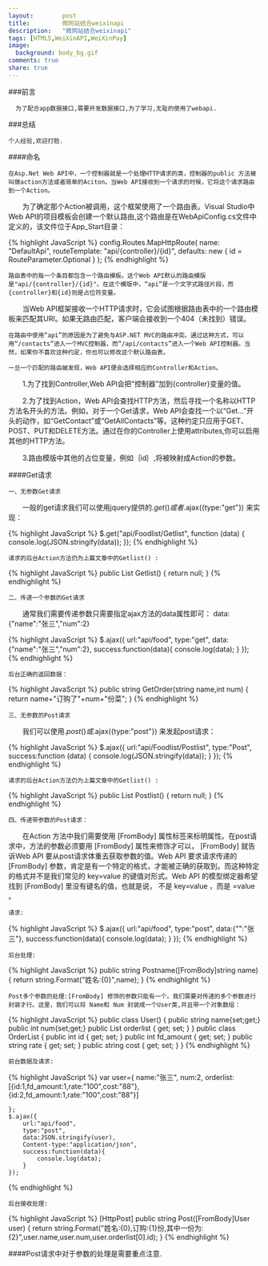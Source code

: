 ```yaml
---
layout:        post
title:         微网站结合weixinapi
description:   "微网站结合weixinapi"
tags: [HTML5,WeiXinAPI,WeiXinPay]
image:
  background: body_bg.gif
comments: true
share: true
---
```


###前言

      为了配合app数据接口,需要开发数据接口,为了学习,无耻的使用了webapi.
      
###总结

	个人经验,欢迎打脸.
	
####命名

	在Asp.Net Web API中，一个控制器就是一个处理HTTP请求的类，控制器的public 方法被叫做action方法或者简单的Aciton。当Web API接收到一个请求的时候，它将这个请求路由到一个Action。 

　　为了确定那个Action被调用，这个框架使用了一个路由表。Visual Studio中Web API的项目模板会创建一个默认路由,这个路由是在WebApiConfig.cs文件中定义的，该文件位于App_Start目录：

{% highlight JavaScript %}
			config.Routes.MapHttpRoute(
                name: "DefaultApi",
                routeTemplate: "api/{controller}/{id}",
                defaults: new { id = RouteParameter.Optional }
            );
{% endhighlight %}

	路由表中的每一个条目都包含一个路由模板。这个Web API默认的路由模版是"api/{controller}/{id}"。在这个模版中，“api”是一个文字式路径片段，而{controller}和{id}则是占位符变量。 

　　当Web API框架接收一个HTTP请求时，它会试图根据路由表中的一个路由模板来匹配其URI。如果无路由匹配，客户端会接收到一个404（未找到）错误。
	
	在路由中使用“api”的原因是为了避免与ASP.NET MVC的路由冲突。通过这种方式，可以用“/contacts”进入一个MVC控制器，而“/api/contacts”进入一个Web API控制器。当然，如果你不喜欢这种约定，你也可以修改这个默认路由表。 

 	一旦一个匹配的路由被发现，Web API便会选择相应的Controller和Action。 

　　1.为了找到Controller,Web API会把“控制器”加到{controller}变量的值。 

　　2.为了找到Action，Web API会查找HTTP方法，然后寻找一个名称以HTTP方法名开头的方法。例如，对于一个Get请求，Web API会查找一个以“Get…”开头的动作，如“GetContact”或“GetAllContacts”等。这种约定只应用于GET、POST、PUT和DELETE方法。通过在你的Controller上使用attributes,你可以启用其他的HTTP方法。

　　3.路由模版中其他的占位变量，例如｛id｝,将被映射成Action的参数。 

####Get请求

	一、无参数Get请求

　　一般的get请求我们可以使用jquery提供的$.get() 或者$.ajax({type:"get"}) 来实现：

{% highlight JavaScript %}
	$.get("api/Foodlist/Getlist", function (data) {
        console.log(JSON.stringify(data));
    });
{% endhighlight %}

	请求的后台Action方法仍为上篇文章中的Getlist() :

{% highlight JavaScript %}
	public List<Food> Getlist()
	{
	    return null;
	}
{% endhighlight %}
	
	二、传递一个参数的Get请求

　　通常我们需要传递参数只需要指定ajax方法的data属性即可： data:{"name":"张三","num":2}

{% highlight JavaScript %}
	$.ajax({
        url:"api/food",
        type:"get",
        data:{"name":"张三","num":2},
        success:function(data){
            console.log(data);
        }
    });
{% endhighlight %}

	后台正确的返回数据：

{% highlight JavaScript %}
	public string GetOrder(string name,int num)
	{
	    return name+"订购了"+num+"份菜";
	}
{% endhighlight %}

	三、无参数的Post请求

　　我们可以使用$.post() 或$.ajax({type:"post"}) 来发起post请求：

{% highlight JavaScript %}
	$.ajax({
		url:"api/Foodlist/Postlist",
		type:"Post",
		success:function (data) {
        	console.log(JSON.stringify(data));
    	}
    });
{% endhighlight %}

	请求的后台Action方法仍为上篇文章中的Getlist() :

{% highlight JavaScript %}
	public List<Food> Postlist()
	{
	    return null;
	}
{% endhighlight %}

	四、传递带参数的Post请求：

　　在Action 方法中我们需要使用 [FromBody] 属性标签来标明属性。在post请求中，方法的参数必须要用 [FromBody] 属性来修饰才可以， [FromBody] 就告诉Web API 要从post请求体重去获取参数的值。Web API 要求请求传递的 [FromBody] 参数，肯定是有一个特定的格式，才能被正确的获取到。而这种特定的格式并不是我们常见的 key=value 的键值对形式。Web API 的模型绑定器希望找到 [FromBody] 里没有键名的值，也就是说， 不是 key=value ，而是 =value 。
	
	请求:
	
{% highlight JavaScript %}
	$.ajax({
        url:"api/food",
        type:"post",
        data:{"":"张三"},
        success:function(data){
            console.log(data);
        }
    });
{% endhighlight %}

	后台处理:
	
{% highlight JavaScript %}
	public string Postname([FromBody]string name)
	{
	    return string.Format("姓名:{0}",name);
	}
{% endhighlight %}

	Post多个参数的处理:[FromBody] 修饰的参数只能有一个。我们需要对传递的多个参数进行封装才行。这里，我们可以将 Name和 Num 封装成一个User类,并且带一个对象数组：
	
{% highlight JavaScript %}
	public class User()
	{
	    public string name{set;get;}
	    public int num{set;get;}
	    public List<OrderList> orderlist { get; set; }
	}
	public class OrderList
    {
        public int id { get; set; }
        public int fd_amount { get; set; }
        public string rate { get; set; }
        public string cost { get; set; }
    }
{% endhighlight %}

	前台数据及请求:
	
{% highlight JavaScript %}
	var user={
		name:"张三",
		num:2,
		orderlist:[{id:1,fd_amount:1,rate:"100",cost:"88"},{id:2,fd_amount:1,rate:"100",cost:"88"}]
	
	};
	$.ajax({
        url:"api/food",
        type:"post",
        data:JSON.stringify(user),
        Content-type:"application/json",
        success:function(data){
            console.log(data);
        }
    });
{% endhighlight %}

	后台接收处理:
	
{% highlight JavaScript %}
		[HttpPost]
        public string Post([FromBody]User user)
        {
        	return string.Format("姓名:{0},订购:{1}份,其中一份为:{2}",user.name,user.num,user.orderlist[0].id);
        }
{% endhighlight %}

####Post请求中对于参数的处理是需要重点注意.